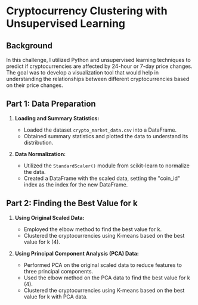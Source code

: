 # Cryptocurrency Clustering with Unsupervised Learning

## Background

In this challenge, I utilized Python and unsupervised learning techniques to predict if cryptocurrencies are affected by 24-hour or 7-day price changes. The goal was to develop a visualization tool that would help in understanding the relationships between different cryptocurrencies based on their price changes.

## Part 1: Data Preparation

1. **Loading and Summary Statistics:**
   - Loaded the dataset `crypto_market_data.csv` into a DataFrame.
   - Obtained summary statistics and plotted the data to understand its distribution.

2. **Data Normalization:**
   - Utilized the `StandardScaler()` module from scikit-learn to normalize the data.
   - Created a DataFrame with the scaled data, setting the "coin_id" index as the index for the new DataFrame.

## Part 2: Finding the Best Value for k

1. **Using Original Scaled Data:**
   - Employed the elbow method to find the best value for k.
   - Clustered the cryptocurrencies using K-means based on the best value for k (4).

2. **Using Principal Component Analysis (PCA) Data:**
   - Performed PCA on the original scaled data to reduce features to three principal components.
   - Used the elbow method on the PCA data to find the best value for k (4).
   - Clustered the cryptocurrencies using K-means based on the best value for k with PCA data.
